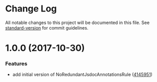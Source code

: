 # Change Log

All notable changes to this project will be documented in this file. See [standard-version](https://github.com/conventional-changelog/standard-version) for commit guidelines.

<a name="1.0.0"></a>
# 1.0.0 (2017-10-30)


### Features

* add initial version of NoRedundantJsdocAnnotationsRule ([4145951](https://github.com/emilio-martinez/tslint-no-redundant-jsdoc-annotations/commit/4145951))
